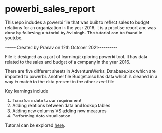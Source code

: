 # powerbi_sales_report
This repo includes a powerbi file that was built to reflect sales to budget relations for an organization in the year 2016. It is a practise report and was done by following a tutorial by Avi singh. The tutorial can be found in youtube.

------Created by Pranav on 19th October 2021----------

File is designed as a part of learning/exploring powerbi tool. It has data related to the sales and budget of a company in the year 2016.

There are five different sheets in AdventureWorks_Database.xlsx which are imported to powerbi. Another file Budget.xlsx has data which is cleaned in a way to match to the data present in the other excel file.

Key learnings include 
1. Transform data to our requirement
2. Adding relations between data and lookup tables
3. Adding new columns VS adding new measures
4. Performing data visualisation.

Tutorial can be explored [here](https://www.youtube.com/watch?v=AGrl-H87pRU).

